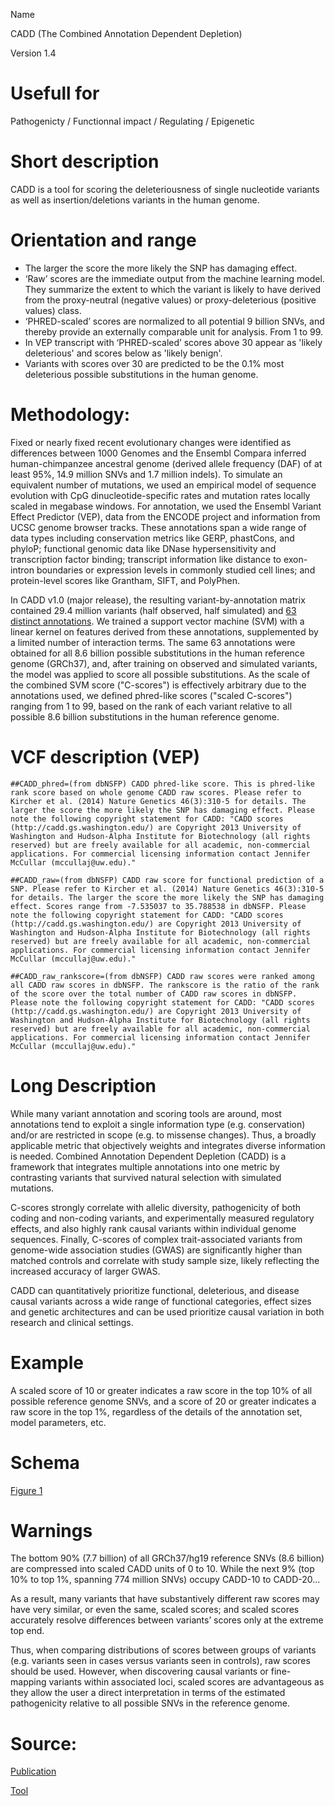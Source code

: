 Name

CADD (The Combined Annotation Dependent Depletion)

Version
1.4

# Usefull for

Pathogenicty / Functionnal impact / Regulating / Epigenetic

# Short description

CADD is a tool for scoring the deleteriousness of single nucleotide variants as well as insertion/deletions variants in the human genome. 

# Orientation and range

* The larger the score the more likely the SNP has damaging effect.
* ‘Raw’ scores are the immediate output from the machine learning model. They summarize the extent to which the variant is likely to have derived from the proxy-neutral (negative values) or proxy-deleterious (positive values) class.
* ‘PHRED-scaled’ scores are normalized to all potential 9 billion SNVs, and thereby provide an externally comparable unit for analysis. From 1 to 99.
* In VEP transcript with ‘PHRED-scaled’ scores above 30 appear as 'likely deleterious' and scores below as 'likely benign'.
* Variants with scores over 30 are predicted to be the 0.1% most deleterious possible substitutions in the human genome.

# Methodology:

Fixed or nearly fixed recent evolutionary changes were identified as differences between 1000 Genomes and the Ensembl Compara inferred human-chimpanzee ancestral genome (derived allele frequency (DAF) of at least 95%, 14.9 million SNVs and 1.7 million indels). To simulate an equivalent number of mutations, we used an empirical model of sequence evolution with CpG dinucleotide-specific rates and mutation rates locally scaled in megabase windows. For annotation, we used the Ensembl Variant Effect Predictor (VEP), data from the ENCODE project and information from UCSC genome browser tracks. These annotations span a wide range of data types including conservation metrics like GERP, phastCons, and phyloP; functional genomic data like DNase hypersensitivity and transcription factor binding; transcript information like distance to exon-intron boundaries or expression levels in commonly studied cell lines; and protein-level scores like Grantham, SIFT, and PolyPhen.

In CADD v1.0 (major release), the resulting variant-by-annotation matrix contained 29.4 million variants (half observed, half simulated) and [63 distinct annotations](https://oup.silverchair-cdn.com/oup/backfile/Content_public/Journal/nar/47/D1/10.1093_nar_gky1016/1/gky1016_supplemental_files.pdf?Expires=1616678019&Signature=LwgI9cWmkUB6EVz6U8UzQzIl7p2Xp2XvD3JGKIkPlQCj5~bMqVyAr7O1BMU9saebZEP45HzEzbO0WfZHUXDzHI9Rp0LNB-yv~m0QGU~QxUPp9LVbhIpyqoyYkZ68~KnBgutMk9AbsChawEept-zt0q5Oxd7zjIjbp7ye2my8amJKg2Q3osAcJy0-NncC-nWQdfqvOeTvXv3G24~D8fewmnebYckqimEhOnd4EHD-YhJg6MdH63pRO~lIOoXh2bSTvR-Pugwqs6Cy7qbRW7u3skduhPIIRQiEG3X00ZUpknGyGZ-qlJhmONKuWRjDFk4gsAeqis3jHFTHqTho~nOLNA__&Key-Pair-Id=APKAIE5G5CRDK6RD3PGA). We trained a support vector machine (SVM) with a linear kernel on features derived from these annotations, supplemented by a limited number of interaction terms. The same 63 annotations were obtained for all 8.6 billion possible substitutions in the human reference genome (GRCh37), and, after training on observed and simulated variants, the model was applied to score all possible substitutions. As the scale of the combined SVM score ("C-scores") is effectively arbitrary due to the annotations used, we defined phred-like scores ("scaled C-scores") ranging from 1 to 99, based on the rank of each variant relative to all possible 8.6 billion substitutions in the human reference genome. 

# VCF description (VEP)

`##CADD_phred=(from dbNSFP) CADD phred-like score. This is phred-like rank score based on whole genome CADD raw scores. Please refer to Kircher et al. (2014) Nature Genetics 46(3):310-5 for details. The larger the score the more likely the SNP has damaging effect. Please note the following copyright statement for CADD: "CADD scores (http://cadd.gs.washington.edu/) are Copyright 2013 University of Washington and Hudson-Alpha Institute for Biotechnology (all rights reserved) but are freely available for all academic, non-commercial applications. For commercial licensing information contact Jennifer McCullar (mccullaj@uw.edu)."`

`##CADD_raw=(from dbNSFP) CADD raw score for functional prediction of a SNP. Please refer to Kircher et al. (2014) Nature Genetics 46(3):310-5 for details. The larger the score the more likely the SNP has damaging effect. Scores range from -7.535037 to 35.788538 in dbNSFP. Please note the following copyright statement for CADD: "CADD scores (http://cadd.gs.washington.edu/) are Copyright 2013 University of Washington and Hudson-Alpha Institute for Biotechnology (all rights reserved) but are freely available for all academic, non-commercial applications. For commercial licensing information contact Jennifer McCullar (mccullaj@uw.edu)."`

`##CADD_raw_rankscore=(from dbNSFP) CADD raw scores were ranked among all CADD raw scores in dbNSFP. The rankscore is the ratio of the rank of the score over the total number of CADD raw scores in dbNSFP. Please note the following copyright statement for CADD: "CADD scores (http://cadd.gs.washington.edu/) are Copyright 2013 University of Washington and Hudson-Alpha Institute for Biotechnology (all rights reserved) but are freely available for all academic, non-commercial applications. For commercial licensing information contact Jennifer McCullar (mccullaj@uw.edu)."`

# Long Description

While many variant annotation and scoring tools are around, most annotations tend to exploit a single information type (e.g. conservation) and/or are restricted in scope (e.g. to missense changes). Thus, a broadly applicable metric that objectively weights and integrates diverse information is needed. Combined Annotation Dependent Depletion (CADD) is a framework that integrates multiple annotations into one metric by contrasting variants that survived natural selection with simulated mutations.

C-scores strongly correlate with allelic diversity, pathogenicity of both coding and non-coding variants, and experimentally measured regulatory effects, and also highly rank causal variants within individual genome sequences. Finally, C-scores of complex trait-associated variants from genome-wide association studies (GWAS) are significantly higher than matched controls and correlate with study sample size, likely reflecting the increased accuracy of larger GWAS.

CADD can quantitatively prioritize functional, deleterious, and disease causal variants across a wide range of functional categories, effect sizes and genetic architectures and can be used prioritize causal variation in both research and clinical settings. 

# Example

A scaled score of 10 or greater indicates a raw score in the top 10% of all possible reference genome SNVs, and a score of 20 or greater indicates a raw score in the top 1%, regardless of the details of the annotation set, model parameters, etc.

# Schema

[Figure 1](https://academic.oup.com/nar/article/47/D1/D886/5146191)

# Warnings

The bottom 90% (7.7 billion) of all GRCh37/hg19 reference SNVs (8.6 billion) are compressed into scaled CADD units of 0 to 10. While the next 9% (top 10% to top 1%, spanning 774 million SNVs) occupy CADD-10 to CADD-20...

As a result, many variants that have substantively different raw scores may have very similar, or even the same, scaled scores; and scaled scores accurately resolve differences between variants’ scores only at the extreme top end.

Thus, when comparing distributions of scores between groups of variants (e.g. variants seen in cases versus variants seen in controls), raw scores should be used. However, when discovering causal variants or fine-mapping variants within associated loci, scaled scores are advantageous as they allow the user a direct interpretation in terms of the estimated pathogenicity relative to all possible SNVs in the reference genome.

# Source:

[Publication](https://academic.oup.com/nar/article/47/D1/D886/5146191)

[Tool](https://cadd.gs.washington.edu/)
